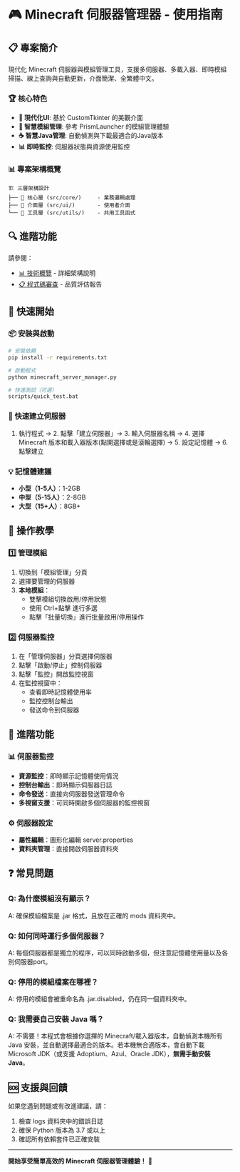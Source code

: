 

# 🎮 Minecraft 伺服器管理器 - 使用指南

## 📋 專案簡介

現代化 Minecraft 伺服器與模組管理工具，支援多伺服器、多載入器、即時模組掃描、線上查詢與自動更新，介面簡潔、全繁體中文。

### 🏆 核心特色
- **🎨 現代化UI**: 基於 CustomTkinter 的美觀介面
- **🧩 智慧模組管理**: 參考 PrismLauncher 的模組管理體驗
- **☕ 智慧Java管理**: 自動偵測與下載最適合的Java版本
- **📊 即時監控**: 伺服器狀態與資源使用監控

### 📊 專案架構概覽
```
🏗️ 三層架構設計
├── 🧠 核心層 (src/core/)     - 業務邏輯處理
├── 🎨 介面層 (src/ui/)       - 使用者介面
└── 🔧 工具層 (src/utils/)    - 共用工具函式
```

## 🔍 進階功能
請參閱：
- [📊 技術概覽](TECHNICAL_OVERVIEW.md) - 詳細架構說明
- [📋 程式碼審查](CODE_REVIEW_AND_COMPLIANCE.md) - 品質評估報告

## 🚀 快速開始

### 📦 安裝與啟動
```bash
# 安裝依賴
pip install -r requirements.txt

# 啟動程式
python minecraft_server_manager.py

# 快速測試（可選）
scripts/quick_test.bat
```

### 🎯 快速建立伺服器
1. 執行程式 → 2. 點擊「建立伺服器」→ 3. 輸入伺服器名稱 → 4. 選擇 Minecraft 版本和載入器版本(點開選擇或是滾輪選擇) → 5. 設定記憶體 → 6. 點擊建立

### 💡 記憶體建議
- **小型（1-5人）**：1-2GB 
- **中型（5-15人）**：2-8GB 
- **大型（15+人）**：8GB+

## 📖 操作教學

### 1️⃣ 管理模組
1. 切換到「模組管理」分頁
2. 選擇要管理的伺服器
3. **本地模組**：
   - 雙擊模組切換啟用/停用狀態
   - 使用 Ctrl+點擊 進行多選
   - 點擊「批量切換」進行批量啟用/停用操作

### 2️⃣ 伺服器監控
1. 在「管理伺服器」分頁選擇伺服器
2. 點擊「啟動/停止」控制伺服器
3. 點擊「監控」開啟監控視窗
4. 在監控視窗中：
   - 查看即時記憶體使用率
   - 監控控制台輸出
   - 發送命令到伺服器

## 🔧 進階功能

### 📊 伺服器監控
- **資源監控**：即時顯示記憶體使用情況
- **控制台輸出**：即時顯示伺服器日誌
- **命令發送**：直接向伺服器發送管理命令
- **多視窗支援**：可同時開啟多個伺服器的監控視窗

### ⚙️ 伺服器設定
- **屬性編輯**：圖形化編輯 server.properties
- **資料夾管理**：直接開啟伺服器資料夾

## ❓ 常見問題

### Q: 為什麼模組沒有顯示？
A: 確保模組檔案是 .jar 格式，且放在正確的 mods 資料夾中。

### Q: 如何同時運行多個伺服器？
A: 每個伺服器都是獨立的程序，可以同時啟動多個，但注意記憶體使用量以及各別伺服器port。

### Q: 停用的模組檔案在哪裡？
A: 停用的模組會被重命名為 .jar.disabled，仍在同一個資料夾中。

### Q: 我需要自己安裝 Java 嗎？
A: 不需要！本程式會根據你選擇的 Minecraft/載入器版本，自動偵測本機所有 Java 安裝，並自動選擇最適合的版本。若本機無合適版本，會自動下載 Microsoft JDK（或支援 Adoptium、Azul、Oracle JDK），**無需手動安裝 Java**。

## 🆘 支援與回饋

如果您遇到問題或有改進建議，請：
1. 檢查 logs 資料夾中的錯誤日誌
2. 確保 Python 版本為 3.7 或以上
3. 確認所有依賴套件已正確安裝

---

**開始享受簡單高效的 Minecraft 伺服器管理體驗！** 🎉
